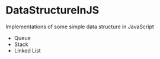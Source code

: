 DataStructureInJS
=================

Implementations of some simple data structure in JavaScript

- Queue
- Stack
- Linked List

